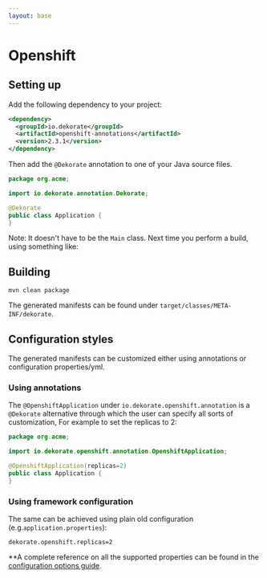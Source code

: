 ```yaml
---
layout: base
---
```

#
# Openshift

## Setting up

Add the following dependency to your project:

```xml
<dependency>
  <groupId>io.dekorate</groupId>
  <artifactId>openshift-annotations</artifactId>
  <version>2.3.1</version>
</dependency>
```

Then add the `@Dekorate` annotation to one of your Java source files. 

```java
package org.acme;

import io.dekorate.annotation.Dekorate;

@Dekorate
public class Application {
}
```

Note: It doesn't have to be the `Main` class.
Next time you perform a build, using something like:

## Building

    mvn clean package
    
The generated manifests can be found under `target/classes/META-INF/dekorate`.

## Configuration styles

The generated manifests can be customized either using annotations or configuration properties/yml.

### Using annotations

The `@OpenshiftApplication` under `io.dekorate.openshift.annotation` is a `@Dekorate` alternative through which
the user can specify all sorts of customization, For example to set the replicas to 2:

```java
package org.acme;

import io.dekorate.openshift.annotation.OpenshiftApplication;

@OpenshiftApplication(replicas=2)
public class Application {
}
```

### Using framework configuration

The same can be achieved using plain old configuration (e.g.`application.properties`):

```
dekorate.openshift.replicas=2
```

**A complete reference on all the supported properties can be found in the [configuration options guide](/assets/config.md).
